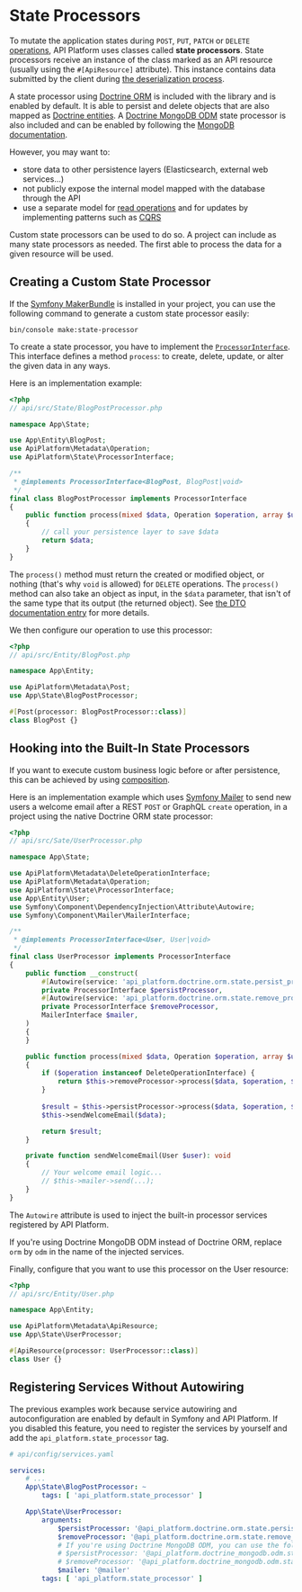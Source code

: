 # State Processors

To mutate the application states during `POST`, `PUT`, `PATCH` or `DELETE` [operations](operations.md), API Platform uses
classes called **state processors**. State processors receive an instance of the class marked as an API resource (usually using
the `#[ApiResource]` attribute). This instance contains data submitted by the client during [the deserialization
process](serialization.md).

A state processor using [Doctrine ORM](https://www.doctrine-project.org/projects/orm.html) is included with the library and
is enabled by default. It is able to persist and delete objects that are also mapped as [Doctrine entities](https://www.doctrine-project.org/projects/doctrine-orm/en/current/reference/basic-mapping.html).
A [Doctrine MongoDB ODM](https://www.doctrine-project.org/projects/mongodb-odm.html) state processor is also included and can be enabled by following the [MongoDB documentation](mongodb.md).

However, you may want to:

* store data to other persistence layers (Elasticsearch, external web services...)
* not publicly expose the internal model mapped with the database through the API
* use a separate model for [read operations](state-providers.md) and for updates by implementing patterns such as [CQRS](https://martinfowler.com/bliki/CQRS.html)

Custom state processors can be used to do so. A project can include as many state processors as needed. The first able to
process the data for a given resource will be used.

## Creating a Custom State Processor

If the [Symfony MakerBundle](https://symfony.com/doc/current/bundles/SymfonyMakerBundle) is installed in your project, you can use the following command to generate a custom state processor easily:

```console
bin/console make:state-processor
```

To create a state processor, you have to implement the [`ProcessorInterface`](https://github.com/api-platform/core/blob/main/src/State/ProcessorInterface.php).
This interface defines a method `process`: to create, delete, update, or alter the given data in any ways.

Here is an implementation example:

```php
<?php
// api/src/State/BlogPostProcessor.php

namespace App\State;

use App\Entity\BlogPost;
use ApiPlatform\Metadata\Operation;
use ApiPlatform\State\ProcessorInterface;

/**
 * @implements ProcessorInterface<BlogPost, BlogPost|void>
 */
final class BlogPostProcessor implements ProcessorInterface
{
    public function process(mixed $data, Operation $operation, array $uriVariables = [], array $context = []): BlogPost|void
    {
        // call your persistence layer to save $data
        return $data;
    }
}
```

The `process()` method must return the created or modified object, or nothing (that's why `void` is allowed) for `DELETE` operations.
The `process()` method can also take an object as input, in the `$data` parameter, that isn't of the same type that its output (the returned object). See [the DTO documentation entry](dto.md) for more details.

We then configure our operation to use this processor:

```php
<?php
// api/src/Entity/BlogPost.php

namespace App\Entity;

use ApiPlatform\Metadata\Post;
use App\State\BlogPostProcessor;

#[Post(processor: BlogPostProcessor::class)]
class BlogPost {}
```

## Hooking into the Built-In State Processors

If you want to execute custom business logic before or after persistence, this can be achieved by using [composition](https://en.wikipedia.org/wiki/Object_composition).

Here is an implementation example which uses [Symfony Mailer](https://symfony.com/doc/current/mailer.html) to send new users a welcome email after a REST `POST` or GraphQL `create` operation, in a project using the native Doctrine ORM state processor:

```php
<?php
// api/src/Sate/UserProcessor.php

namespace App\State;

use ApiPlatform\Metadata\DeleteOperationInterface;
use ApiPlatform\Metadata\Operation;
use ApiPlatform\State\ProcessorInterface;
use App\Entity\User;
use Symfony\Component\DependencyInjection\Attribute\Autowire;
use Symfony\Component\Mailer\MailerInterface;

/**
 * @implements ProcessorInterface<User, User|void>
 */
final class UserProcessor implements ProcessorInterface
{
    public function __construct(
        #[Autowire(service: 'api_platform.doctrine.orm.state.persist_processor')]
        private ProcessorInterface $persistProcessor,
        #[Autowire(service: 'api_platform.doctrine.orm.state.remove_processor')]
        private ProcessorInterface $removeProcessor,
        MailerInterface $mailer,
    )
    {
    }

    public function process(mixed $data, Operation $operation, array $uriVariables = [], array $context = []): User|void
    {
        if ($operation instanceof DeleteOperationInterface) {
            return $this->removeProcessor->process($data, $operation, $uriVariables, $context);
        }
    
        $result = $this->persistProcessor->process($data, $operation, $uriVariables, $context);
        $this->sendWelcomeEmail($data);

        return $result;
    }

    private function sendWelcomeEmail(User $user): void
    {
        // Your welcome email logic...
        // $this->mailer->send(...);
    }
}
```

The `Autowire` attribute is used to inject the built-in processor services registered by API Platform.

If you're using Doctrine MongoDB ODM instead of Doctrine ORM, replace `orm` by `odm` in the name of the injected services.

Finally, configure that you want to use this processor on the User resource:

```php
<?php
// api/src/Entity/User.php

namespace App\Entity;

use ApiPlatform\Metadata\ApiResource;
use App\State\UserProcessor;

#[ApiResource(processor: UserProcessor::class)]
class User {}
```

## Registering Services Without Autowiring

The previous examples work because service autowiring and autoconfiguration are enabled by default in Symfony and API Platform.
If you disabled this feature, you need to register the services by yourself and add the `api_platform.state_processor` tag.

```yaml
# api/config/services.yaml

services:
    # ...
    App\State\BlogPostProcessor: ~
        tags: [ 'api_platform.state_processor' ]

    App\State\UserProcessor:
        arguments:
            $persistProcessor: '@api_platform.doctrine.orm.state.persist_processor'
            $removeProcessor: '@api_platform.doctrine.orm.state.remove_processor'
            # If you're using Doctrine MongoDB ODM, you can use the following code:
            # $persistProcessor: '@api_platform.doctrine_mongodb.odm.state.persist_processor'
            # $removeProcessor: '@api_platform.doctrine_mongodb.odm.state.remove_processor'
            $mailer: '@mailer'
        tags: [ 'api_platform.state_processor' ]
```
